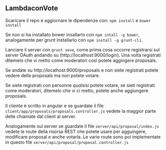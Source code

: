 ## LambdaconVote

Scaricare il repo e aggiornare le dipendenze con: `npm install` e `bower install`

Se non si ha installato bower insallarlo con `npm intall -g bower`, analogamente per grunt
installarlo con `npm install -g grunt-cli`.

Lanciare il server con `grunt seve`, come prima cosa occorre registrarsi sul server OAuth andando su (http://localhost:9000/login). Una volta registrati ditemelo che vi metto come moderatori così potete aggingere proposals.

 Se andate su http://localhost:9000/proposals e non siete registrati potete vedere delle proposals ma non potete votare.

 Se siete registrati con personne _qualsisi_ potete votare, se sieti registrati come moderatori, ditemelo che vi ci metto, potete anche aggiungere proposals.


Il cliente è scritto in angular e se guardate il file `client/app/proposals/proposals.controller.js` vedete la maggior parte delle chiamate dal client al server.

Analogamente sul server se guardate il file `server/api/proposal/index.js` vedete le route della risorsa REST che potete usare per agguingere, modificare proposal e anche votarla. Le varie route sono poi implementate in questo file `server/api/proposal/proposal.controller.js`
